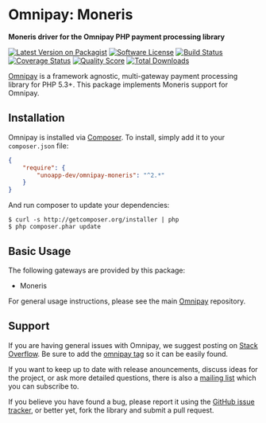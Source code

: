 # Omnipay: Moneris

**Moneris driver for the Omnipay PHP payment processing library**

[![Latest Version on Packagist][ico-version]][link-packagist]
[![Software License][ico-license]](LICENSE.md)
[![Build Status][ico-travis]][link-travis]
[![Coverage Status][ico-scrutinizer]][link-scrutinizer]
[![Quality Score][ico-code-quality]][link-code-quality]
[![Total Downloads][ico-downloads]][link-downloads]

[Omnipay](https://github.com/thephpleague/omnipay) is a framework agnostic, multi-gateway payment
processing library for PHP 5.3+. This package implements Moneris support for Omnipay.

## Installation

Omnipay is installed via [Composer](http://getcomposer.org/). To install, simply add it
to your `composer.json` file:

```json
{
    "require": {
        "unoapp-dev/omnipay-moneris": "^2.*"
    }
}
```

And run composer to update your dependencies:

    $ curl -s http://getcomposer.org/installer | php
    $ php composer.phar update

## Basic Usage

The following gateways are provided by this package:

* Moneris

For general usage instructions, please see the main [Omnipay](https://github.com/thephpleague/omnipay)
repository.

## Support

If you are having general issues with Omnipay, we suggest posting on
[Stack Overflow](http://stackoverflow.com/). Be sure to add the
[omnipay tag](http://stackoverflow.com/questions/tagged/omnipay) so it can be easily found.

If you want to keep up to date with release anouncements, discuss ideas for the project,
or ask more detailed questions, there is also a [mailing list](https://groups.google.com/forum/#!forum/omnipay) which
you can subscribe to.

If you believe you have found a bug, please report it using the [GitHub issue tracker](https://github.com/anilahir/omnipay-moneris/issues),
or better yet, fork the library and submit a pull request.

[ico-version]: https://img.shields.io/packagist/v/unoapp-dev/omnipay-moneris.svg?style=flat-square
[ico-license]: https://img.shields.io/packagist/l/anilahir/omnipay-moneris?color=brightgreen&style=flat-square
[ico-travis]: https://img.shields.io/travis/unoapp-dev/omnipay-moneris/master.svg?style=flat-square
[ico-scrutinizer]: https://img.shields.io/scrutinizer/coverage/g/unoapp-dev/omnipay-moneris.svg?style=flat-square
[ico-coverage-status]: https://coveralls.io/repos/github/unoapp-dev/omnipay-moneris/badge.svg?branch=master
[ico-code-quality]: https://img.shields.io/scrutinizer/g/unoapp-dev/omnipay-moneris.svg?style=flat-square
[ico-downloads]: https://img.shields.io/packagist/dt/unoapp-dev/omnipay-moneris.svg?style=flat-square

[link-packagist]: https://packagist.org/packages/unoapp-dev/omnipay-moneris
[link-travis]: https://travis-ci.org/unoapp-dev/omnipay-moneris
[link-scrutinizer]: https://scrutinizer-ci.com/g/unoapp-dev/omnipay-moneris/code-structure
[link-coverage-status]: https://coveralls.io/github/unoapp-dev/omnipay-moneris?branch=master
[link-code-quality]: https://scrutinizer-ci.com/g/unoapp-dev/omnipay-moneris
[link-downloads]: https://packagist.org/packages/unoapp-dev/omnipay-moneris
